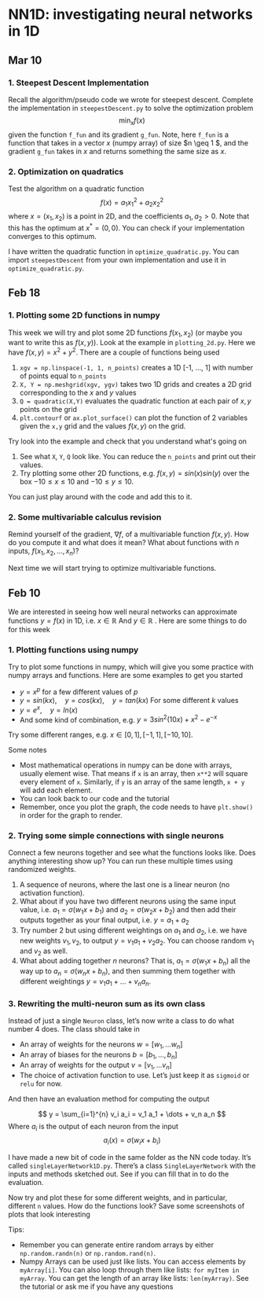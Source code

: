 # NN1D: investigating neural networks in 1D 


## Mar 10
### 1. Steepest Descent Implementation 
Recall the algorithm/pseudo code we wrote for steepest descent. Complete the implementation in `steepestDescent.py` to solve the optimization problem
$$ \min_{x} f(x) $$ 
given the function `f_fun` and its gradient `g_fun`. Note, here `f_fun` is a function that takes in a vector $x$ (numpy array) of size $n \geq 1 $, and the gradient `g_fun` takes in $x$ and returns something the same size as $x$. 

### 2. Optimization on quadratics
Test the algorithm on a quadratic function 
$$ f(x) = a_1 x_1^2 + a_2 x_2^2 $$ 
where $x = (x_1, x_2)$ is a point in 2D, and the coefficients $a_1, a_2 > 0$. Note that this has the optimum at $x^* = (0,0)$. You can check if your implementation converges to this optimum.

I have written the quadratic function in `optimize_quadratic.py`. You can import `steepestDescent` from your own implementation and use it in `optimize_quadratic.py`. 

## Feb 18 
### 1. Plotting some 2D functions in numpy 
This week we will try and plot some 2D functions $f(x_1, x_2)$ (or maybe you want to write this as $f(x,y)$). Look at the example in `plotting_2d.py`. Here we have $f(x, y) = x^2 + y^2$. There are a couple of functions being used 
1. `xgv = np.linspace(-1, 1, n_points)` creates a 1D [-1, ..., 1] with number of points equal to `n_points` 
2. `X, Y = np.meshgrid(xgv, ygv)` takes two 1D grids and creates a 2D grid corresponding to the $x$ and $y$ values
3. `Q = quadratic(X,Y)` evaluates the quadratic function at each pair of $x,y$ points on the grid
4. `plt.contourf` or `ax.plot_surface()` can plot the function of 2 variables given the `x,y` grid and the values $f(x,y)$ on the grid. 

Try look into the example and check that you understand what's going on
1. See what `X`, `Y`, `Q` look like. You can reduce the `n_points` and print out their values. 
2. Try plotting some other 2D functions, e.g. $f(x,y) = sin(x) sin(y)$ over the box $-10 \leq x \leq 10$ and $-10 \leq y \leq 10$.

You can just play around with the code and add this to it. 

### 2. Some multivariable calculus revision
Remind yourself of the gradient, $\nabla f$, of a multivariable function $f(x,y)$. How do you compute it and what does it mean? What about functions with $n$ inputs, $f(x_1, x_2, \dots, x_n)$?

Next time we will start trying to optimize multivariable functions.

## Feb 10

We are interested in seeing how well neural networks can approximate functions $y = f(x)$ in 1D, i.e. $x \in \mathbb{R}$  And $y \in \mathbb{R}$ . Here are some things to do for this week 

### 1. Plotting functions using numpy
Try to plot some functions in numpy, which will give you some practice with numpy arrays and functions. Here are some examples to get you started 
- $y = x^{p}$ for a few different values of $p$ 
- $y = sin(kx), \quad y = cos(kx), \quad y = tan(kx)$ For some different $k$ values
- $y = e^{x}, \quad y = ln(x)$ 
- And some kind of combination, e.g. $y = 3 sin^2(10x) + x^2 - e^{-x}$

Try some different ranges, e.g. $x \in [0, 1], [-1, 1], [-10, 10]$. 

Some notes 
- Most mathematical operations in numpy can be done with arrays, usually element wise. That means if `x` is an array, then `x**2` will square every element of `x`. Similarly, if `y` is an array of the same length, `x + y` will add each element.
- You can look back to our code and the tutorial 
- Remember, once you plot the graph, the code needs to have `plt.show()` in order for the graph to render. 

### 2. Trying some simple connections with single neurons

Connect a few neurons together and see what the functions looks like. Does anything interesting show up? You can run these multiple times using randomized weights.

1. A sequence of neurons, where the last one is a linear neuron (no activation function). 
2. What about if you have two different neurons using the same input value, i.e. $a_1 = \sigma(w_1 x + b_1)$ and $a_2 = \sigma(w_2x + b_2)$ and then add their outputs together as your final output, i.e. $y = a_1 + a_2$
3. Try number 2 but using different weightings on $a_1$ and $a_2$, i.e. we have new weights $v_1, v_2$, to output $y = v_1 a_1 + v_2 a_2$. You can choose random $v_1$ and $v_2$ as well.
4. What about adding together $n$ neurons? That is, $a_1 = \sigma(w_1 x + b_n)$ all the way up to $a_n = \sigma(w_n x + b_n)$, and then summing them together with different weightings $y = v_1 a_1 + \dots + v_n a_n$.
### 3. Rewriting the multi-neuron sum as its own class 

Instead of just a single `Neuron` class, let’s now write a class to do what number 4 does. The class should take in 
- An array of weights for the neurons $w = [w_1, \dots w_n]$
- An array of biases for the neurons $b = [b_1, \dots, b_n]$
- An array of weights for the output $v = [v_1, \dots v_n]$ 
- The choice of activation function to use. Let’s just keep it as `sigmoid` or `relu` for now. 

And then have an evaluation method for computing the output 

$$ y = \sum_{i=1}^{n} v_i a_i = v_1 a_1 + \dots + v_n a_n $$
Where $a_i$ is the output of each neuron from the input
$$ a_i(x) = \sigma(w_i x + b_i) $$

I have made a new bit of code in the same folder as the NN code today. It’s called `singleLayerNetwork1D.py`. There’s a class `SingleLayerNetwork` with the inputs and methods sketched out. See if you can fill that in to do the evaluation. 

Now try and plot these for some different weights, and in particular, different `n` values. How do the functions look? Save some screenshots of plots that look interesting

Tips:
- Remember you can generate entire random arrays by either `np.random.randn(n)` or `np.random.rand(n)`.
- Numpy Arrays can be used just like lists. You can access elements by `myArray[i]`. You can also loop through them like lists: `for myItem in myArray`. You can get the length of an array like lists: `len(myArray)`. See the tutorial or ask me if you have any questions

